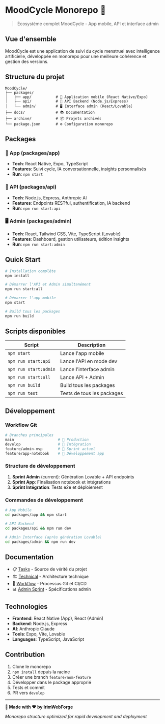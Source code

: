 # MoodCycle Monorepo 🌙

> Écosystème complet MoodCycle - App mobile, API et interface admin

## Vue d'ensemble

MoodCycle est une application de suivi du cycle menstruel avec intelligence artificielle, développée en monorepo pour une meilleure cohérence et gestion des versions.

## Structure du projet

```
MoodCycle/
├── packages/
│   ├── app/           # 📱 Application mobile (React Native/Expo)
│   ├── api/           # 🔧 API Backend (Node.js/Express)
│   └── admin/         # 🖥️ Interface admin (React/Lovable)
├── docs/              # 📚 Documentation
├── archive/           # 📦 Projets archivés
└── package.json       # ⚙️ Configuration monorepo
```

## Packages

### 📱 App (packages/app)
- **Tech**: React Native, Expo, TypeScript
- **Features**: Suivi cycle, IA conversationnelle, insights personnalisés
- **Run**: `npm start`

### 🔧 API (packages/api)  
- **Tech**: Node.js, Express, Anthropic AI
- **Features**: Endpoints RESTful, authentification, IA backend
- **Run**: `npm run start:api`

### 🖥️ Admin (packages/admin)
- **Tech**: React, Tailwind CSS, Vite, TypeScript (Lovable)
- **Features**: Dashboard, gestion utilisateurs, édition insights
- **Run**: `npm run start:admin`

## Quick Start

```bash
# Installation complète
npm install

# Démarrer l'API et Admin simultanément
npm run start:all

# Démarrer l'app mobile
npm start

# Build tous les packages
npm run build
```

## Scripts disponibles

| Script | Description |
|--------|-------------|
| `npm start` | Lance l'app mobile |
| `npm run start:api` | Lance l'API en mode dev |
| `npm run start:admin` | Lance l'interface admin |
| `npm run start:all` | Lance API + Admin |
| `npm run build` | Build tous les packages |
| `npm run test` | Tests de tous les packages |

## Développement

### Workflow Git

```bash
# Branches principales
main                    # 🚀 Production
develop                 # 🔄 Intégration
feature/admin-mvp       # 🎯 Sprint actuel
feature/app-notebook    # 📝 Développement app
```

### Structure de développement

1. **Sprint Admin** (current): Génération Lovable + API endpoints
2. **Sprint App**: Finalisation notebook et intégrations
3. **Sprint Intégration**: Tests e2e et déploiement

### Commandes de développement

```bash
# App Mobile
cd packages/app && npm start

# API Backend
cd packages/api && npm run dev

# Admin Interface (après génération Lovable)
cd packages/admin && npm run dev
```

## Documentation

- 📋 [Tasks](docs/TASKS.md) - Source de vérité du projet
- 🏗️ [Technical](docs/TECHNICAL.md) - Architecture technique  
- 🔄 [Workflow](docs/WORKFLOW.md) - Processus Git et CI/CD
- 📊 [Admin Sprint](docs/admin_sprint_specs.md) - Spécifications admin

## Technologies

- **Frontend**: React Native (App), React (Admin)
- **Backend**: Node.js, Express
- **AI**: Anthropic Claude
- **Tools**: Expo, Vite, Lovable
- **Languages**: TypeScript, JavaScript

## Contribution

1. Clone le monorepo
2. `npm install` depuis la racine
3. Créer une branch `feature/nom-feature`
4. Développer dans le package approprié
5. Tests et commit
6. PR vers `develop`

---

**🚀 Made with ❤️ by IrimWebForge**

*Monorepo structure optimized for rapid development and deployment* 
